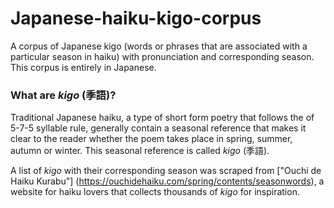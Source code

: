 # Japanese-haiku-kigo-corpus
A corpus of Japanese kigo (words or phrases that are associated with a particular season in haiku) with pronunciation and corresponding season.
This corpus is entirely in Japanese.

### What are _kigo_ (季語)?
Traditional Japanese haiku, a type of short form poetry that follows the of 5-7-5 syllable rule, generally contain a seasonal reference that makes it clear to the reader whether the poem takes place in spring, summer, autumn or winter. This seasonal reference is called _kigo_ (季語). 

A list of _kigo_ with their corresponding season was scraped from ["Ouchi de Haiku Kurabu"] (https://ouchidehaiku.com/spring/contents/seasonwords), a website for haiku lovers that collects thousands of _kigo_ for inspiration. 
